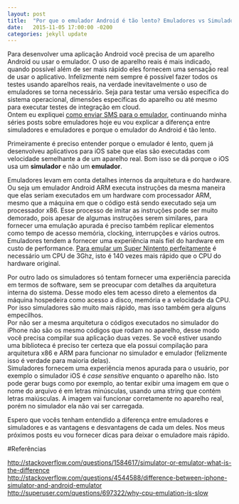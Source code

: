 ```yaml
---
layout: post
title:  "Por que o emulador Android é tão lento? Emuladores vs Simuladores."
date:   2015-11-05 17:00:00 -0200
categories: jekyll update
---
```


Para desenvolver uma aplicação Android você precisa de um aparelho Android ou usar o emulador. O uso de aparelho reais é mais indicado, quando possível além de ser mais rápido eles fornecem uma sensação real de usar o aplicativo. Infelizmente nem sempre é possível fazer todos os testes usando aparelhos reais, na verdade inevitavelmente o uso de emuladores se torna necessário. Seja para testar uma versão específica do sistema operacional, dimensões específicas do aparelho ou até mesmo para executar testes de integração em cloud.  
Ontem eu expliquei [como enviar SMS para o emulador](https://guitcastro.github.io/jekyll/update/2015/11/04/send_sms_android_emulator_pt.html), continuando minha séries posts sobre emuladores hoje eu vou explicar a diferença entre simuladores e emuladores e porque o emulador do Android é tão lento. 

Primeiramente é preciso entender porque o emulador é lento, quem já desenvolveu aplicativos para iOS sabe que elas são executadas com velocidade semelhante a de um aparelho real. Bom isso se dá porque o iOS usa um **simulador** e não um **emulador**.

Emuladores levam em conta detalhes internos da arquitetura e do hardware. Ou seja um emulador Android ARM executa instruções da mesma maneira que elas seriam executados em um hardware com processador ARM, mesmo que a máquina em que o código está sendo executado seja um processador x86. Esse processo de imitar as instruções pode ser muito demorado, pois apesar de algumas instruções serem similares, para fornecer uma emulação apurada é preciso também replicar elementos como tempo de acesso memória, clocking, interrupções e vários outros.   
Emuladores tendem a fornecer uma experiência mais fiel do hardware em custo de performance. [Para emular um Super Nintento perfeitamente](http://www.tested.com/tech/gaming/2712-why-perfect-hardware-snes-emulation-requires-a-3ghz-cpu/) é necessário um CPU de 3Ghz, isto é 140 vezes mais rápido que o CPU do hardware original.

Por outro lado os simuladores só tentam fornecer uma experiência parecida em termos de software, sem se preocupar com detalhes da arquitetura interna do sistema. Desse modo eles tem acesso direto a elementos da máquina hospedeira como acesso a disco, memória e a velocidade da CPU. Por isso simuladores são muito mais rápido, mas isso também gera alguns empecilhos.   
Por não ser a mesma arquitetura o códigos executados no simulador do iPhone não são os mesmo códigos que rodam no aparelho, desse modo você precisa compilar sua aplicação duas vezes. Se você estiver usando uma biblioteca é preciso ter certeza que ela possui compilação para arquitetura x86 e ARM para funcionar no simulador e emulador (felizmente isso é verdade para maioria delas).  
Simuladores fornecem uma experiência menos apurada para o usuário, por exemplo o simulador iOS é *case sensitive* enquanto o aparelho não. Isto pode gerar bugs como por exemplo, ao tentar exibir uma imagem em que o nome do arquivo é em letras minúsculas, usando uma string que contém letras maiúsculas. A imagem vai funcionar corretamente no aparelho real, porém no simulador ela não vai ser carregada.

Espero que vocês tenham entendido a diferença entre emuladores e simuladores e as vantagens e desvantagens de cada um deles. Nos meus próximos posts eu vou fornecer dicas para deixar o emuladore mais rápido.

#Referências

http://stackoverflow.com/questions/1584617/simulator-or-emulator-what-is-the-difference  
http://stackoverflow.com/questions/4544588/difference-between-iphone-simulator-and-android-emulator
http://superuser.com/questions/697322/why-cpu-emulation-is-slow